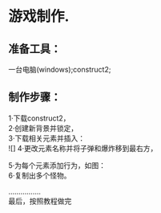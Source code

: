 # 游戏制作.    
## 准备工具：    
一台电脑(windows);construct2;     
## 制作步骤：  
1·下载construct2，   
2·创建新背景并锁定，    
3·下载相关元素并插入：    
![]
4·更改元素名称并将子弹和爆炸移到最右方，   

5·为每个元素添加行为，如图：   
6·复制出多个怪物。   
      
…………….        
最后，按照教程做完      
